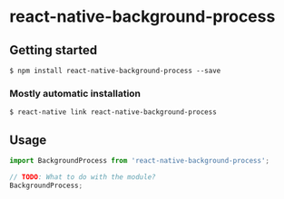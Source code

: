 # react-native-background-process

## Getting started

`$ npm install react-native-background-process --save`

### Mostly automatic installation

`$ react-native link react-native-background-process`

## Usage
```javascript
import BackgroundProcess from 'react-native-background-process';

// TODO: What to do with the module?
BackgroundProcess;
```
